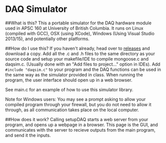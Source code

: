 # DAQ Simulator
##What is this?
This a portable simulator for the DAQ hardware module used in APSC 160 at 
University of British Columbia. It runs on Linux (compiled with GCC), OSX (using
 XCode), Windows (Using Visual Studio 2013/15), and potentially other platforms.

##How do I use this?
If you haven't already, head over to
[releases](https://github.com/fb39ca4/apsc160-daq-simulator/releases) and 
download a copy. Add all the .c and .h files to the same directory as your 
source code and setup your makefile/IDE to compile mongoose.c and daqsim.c. 
(Usually done with an "Add files to project..." option in IDEs). Add 
`#include "daqsim.c"` to your program and the DAQ functions can be used in the 
same way as the simulator provided in class. When running the program, the user 
interface should open up in a web browser.

See main.c for an example of how to use this simulator library.

Note for Windows users: You may see a prompt asking to allow your compiled 
program through your firewall, but you do not need to allow it through, as all 
communication takes place on the local computer.

##How does it work?
Calling setupDAQ starts a web server from your program, and opens up a webpage 
in a browser. This page is the GUI, and communicates with the server to recieve 
outputs from the main program, and send it the inputs.

